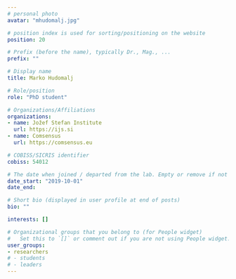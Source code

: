 ```yaml
---
# personal photo
avatar: "mhudomalj.jpg"

# position index is used for sorting/positioning on the website
position: 20

# Prefix (before the name), typically Dr., Mag., ...
prefix: ""

# Display name
title: Marko Hudomalj

# Role/position
role: "PhD student"

# Organizations/Affiliations
organizations:
- name: Jožef Stefan Institute
  url: https://ijs.si
- name: Comsensus
  url: https://comsensus.eu

# COBISS/SICRIS identifier
cobiss: 54012

# The date when joined / departed from the lab. Empty or remove if not used
date_start: "2019-10-01"
date_end:

# Short bio (displayed in user profile at end of posts)
bio: ""

interests: []

# Organizational groups that you belong to (for People widget)
#   Set this to `[]` or comment out if you are not using People widget.
user_groups:
- researchers
# - students
# - leaders
---
```

